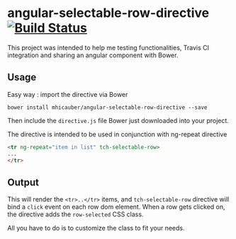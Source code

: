 angular-selectable-row-directive [![Build Status](https://travis-ci.org/mhicauber/angular-selectable-row-directive.svg?branch=master)](https://travis-ci.org/mhicauber/angular-selectable-row-directive)
=============================================

This project was intended to help me testing functionalities, Travis CI integration and sharing an angular component with Bower.

Usage
---------------------------------------

Easy way : import the directive via Bower
```bower
bower install mhicauber/angular-selectable-row-directive --save
```

Then include the `directive.js` file Bower just downloaded into your project.

The directive is intended to be used in conjunction with ng-repeat directive

```html
<tr ng-repeat="item in list" tch-selectable-row>
...
</tr>
```

Output
---------------------------------------

This will render the `<tr>..</tr>` items, and `tch-selectable-row` directive will bind a `click` event on each row dom element.
When a row gets clicked on, the directive adds the `row-selected` CSS class.

All you have to do is to customize the class to fit your needs.